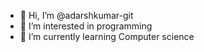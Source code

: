 - 👋 Hi, I’m @adarshkumar-git
- 👀 I’m interested in programming
- 🌱 I’m currently learning Computer science


<!---
adarshkumar-git/adarshkumar-git is a ✨ special ✨ repository because its `README.md` (this file) appears on your GitHub profile.
You can click the Preview link to take a look at your changes.
--->
